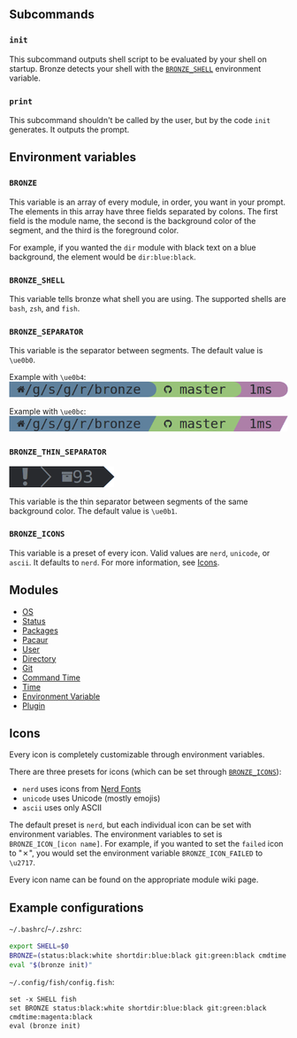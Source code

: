 ## Subcommands
### `init`
This subcommand outputs shell script to be evaluated by your shell on startup. Bronze detects your shell with the [`BRONZE_SHELL`](#bronze_shell) environment variable.

### `print`
This subcommand shouldn't be called by the user, but by the code `init` generates. It outputs the prompt.

## Environment variables
### `BRONZE`
This variable is an array of every module, in order, you want in your prompt. The elements in this array have three fields separated by colons. The first field is the module name, the second is the background color of the segment, and the third is the foreground color.

For example, if you wanted the `dir` module with black text on a blue background, the element would be `dir:blue:black`.

### `BRONZE_SHELL`
This variable tells bronze what shell you are using. The supported shells are `bash`, `zsh`, and `fish`.

### `BRONZE_SEPARATOR`
This variable is the separator between segments. The default value is `\ue0b0`.

Example with `\ue0b4`:<br/>
![](e0b4.png)

Example with `\ue0bc`:<br/>
![](e0bc.png)

### `BRONZE_THIN_SEPARATOR`
![](thin-separator.png)

This variable is the thin separator between segments of the same background color. The default value is `\ue0b1`.

### `BRONZE_ICONS`
This variable is a preset of every icon. Valid values are `nerd`, `unicode`, or `ascii`. It defaults to `nerd`. For more information, see [Icons](#icons).

## Modules
* [OS](OS)
* [Status](Status)
* [Packages](Packages)
* [Pacaur](Pacaur)
* [User](User)
* [Directory](Directory)
* [Git](Git)
* [Command Time](Command-Time)
* [Time](Time)
* [Environment Variable](Environment-Variable)
* [Plugin](Plugin)

## Icons
Every icon is completely customizable through environment variables.

There are three presets for icons (which can be set through [`BRONZE_ICONS`](Bronze#bronze_icons)):
* `nerd` uses icons from [Nerd Fonts](https://github.com/ryanoasis/nerd-fonts)
* `unicode` uses Unicode (mostly emojis)
* `ascii` uses only ASCII

The default preset is `nerd`, but each individual icon can be set with environment variables. The environment variables to set is `BRONZE_ICON_[icon name]`. For example, if you wanted to set the `failed` icon to "&#x2717;", you would set the environment variable `BRONZE_ICON_FAILED` to `\u2717`.

Every icon name can be found on the appropriate module wiki page.

## Example configurations
`~/.bashrc`/`~/.zshrc`:
```sh
export SHELL=$0
BRONZE=(status:black:white shortdir:blue:black git:green:black cmdtime:magenta:black)
eval "$(bronze init)"
```

`~/.config/fish/config.fish`:
```fish
set -x SHELL fish
set BRONZE status:black:white shortdir:blue:black git:green:black cmdtime:magenta:black
eval (bronze init)
```
